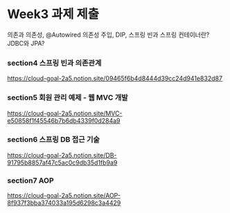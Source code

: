 # Week3 과제 제출

의존과 의존성, @Autowired 의존성 주입, DIP,
스프링 빈과 스프링 컨테이너란? JDBC와 JPA?

### section4 스프링 빈과 의존관계

https://cloud-goal-2a5.notion.site/09465f6b4d8444d39cc24d941e832d87

### section5 회원 관리 예제 - 웹 MVC 개발

https://cloud-goal-2a5.notion.site/MVC-e50858f1f45546b7b6db4339f0d284a9

### section6 스프링 DB 접근 기술

https://cloud-goal-2a5.notion.site/DB-91795b8857af47c5ac0c9db35d1fb9a9

### section7 AOP

https://cloud-goal-2a5.notion.site/AOP-8f937f3bba374033a195d6298c3a4429
